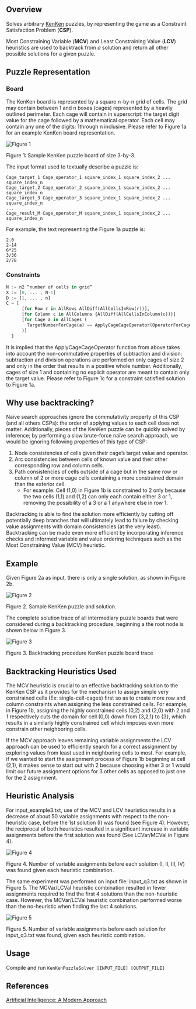 ## Overview
Solves arbitrary [KenKen](https://en.wikipedia.org/wiki/KenKen) puzzles, by representing the game as a Constraint Satisfaction Problem (**CSP**).

Most Constraining Variable (**MCV**) and Least Constraining Value (**LCV**) heuristics are used to backtrack 
from *a* solution and return all other possible solutions for a given puzzle.

## Puzzle Representation

### Board

The KenKen board is represented by a square n-by-n grid of cells. The grid may contain between 1 and n boxes
(cages) represented by a heavily outlined perimeter. Each cage will contain in superscript: the target digit value
for the cage followed by a mathematical operator. Each cell may contain any one of the digits: 1through n
inclusive. Please refer to Figure 1a for an example KenKen board representation.

![Figure 1](https://raw.githubusercontent.com/mmccartn/AIKenKenSolver/master/figures/1.png)

Figure 1: Sample KenKen puzzle board of size 3-by-3.

The input format used to textually describe a puzzle is:

```
Cage_target_1 Cage_operator_1 square_index_1 square_index_2 ... square_index_n
Cage_target_2 Cage_operator_2 square_index_1 square_index_2 ... square_index_n
Cage_target_3 Cage_operator_3 square_index_1 square_index_2 ... square_index_n
...
Cage_result_M Cage_operator_M square_index_1 square_index_2 ... square_index_n
```

For example, the text representing the Figure 1a puzzle is:

```
2.0
2-14
6*25
3/36
2/78
```

### Constraints

```python
N := n2 “number of cells in grid”
X := [0, ... , N-1]
D := [1, ... , n]
C = [
      [for Row r in AllRows AllDiff(AllCellsInRow(r))],
      [for Column c in AllColumns {AllDiff(AllCellsInColumn(c))}]
      [for Cage a in AllCages (
        TargetNumberForCage(a) == ApplyCageCageOperator(OperatorForCage(a), AllCellsInCage(a))
      )]
  ]
```

It is implied that the ApplyCageCageOperator function from above takes into account the non-commutative
properties of subtraction and division: subtraction and division operations are performed on only cages of size 2
and only in the order that results in a positive whole number.
Additionally, cages of size 1 and containing no explicit operator are meant to contain only the target value.
Please refer to Figure 1c for a constraint satisfied solution to Figure 1a.

## Why use backtracking?

Naïve search approaches ignore the commutativity property of this CSP (and all others CSPs): the order of
applying values to each cell does not matter.
Additionally, pieces of the KenKen puzzle can be quickly solved by inference; by performing a slow brute-force
naïve search approach, we would be ignoring following properties of this type of CSP:

1. Node consistencies of cells given their cage’s target value and operator.
2. Arc consistencies between cells of known value and their other corresponding row and column cells.
3. Path consistencies of cells outside of a cage but in the same row or column of 2 or more cage cells containing a more constrained domain than the exterior cell.
      * For example: Cell (1,0) in Figure 1b is constrained to 2 only because the two cells (1,1) and (1,2) can only each contain either 3 or 1, removing the possibility of a 3 or a 1 anywhere else in row 1.

Backtracking is able to find the solution more efficiently by cutting off potentially deep branches that will
ultimately lead to failure by checking value assignments with domain consistencies (at the very least).
Backtracking can be made even more efficient by incorporating inference checks and informed variable and value
ordering techniques such as the Most Constraining Value (MCV) heuristic.

## Example

Given Figure 2a as input, there is only a single solution, as shown in Figure 2b.

![Figure 2](https://raw.githubusercontent.com/mmccartn/AIKenKenSolver/master/figures/2.png)

Figure 2. Sample KenKen puzzle and solution.

The complete solution trace of all intermediary puzzle boards that were considered during a backtracking procedure,
beginning a the root node is shown below in Figure 3.

![Figure 3](https://raw.githubusercontent.com/mmccartn/AIKenKenSolver/master/figures/3.png)

Figure 3. Backtracking procedure KenKen puzzle board trace

## Backtracking Heuristics Used

The MCV heuristic is crucial to an effective backtracking solution to the KenKen CSP as it provides for the
mechanism to assign simple very constrained cells (Ex: single-cell-cages) first so as to create more row and
column constraints when assigning the less constrained cells. For example, in Figure 1b, assigning the highly
constrained cells (0,2) and (2,0) with 2 and 1 respectively cuts the domain for cell (0,0) down from {3,2,1} to {3}, which results in a similarly highly constrained cell which imposes even more constrain other neighboring cells.

If the MCV approach leaves remaining variable assignments the LCV approach can be used to efficiently search
for a correct assignment by exploring values from least used in neighboring cells to most. For example, if we
wanted to start the assignment process of Figure 1b beginning at cell (2,1), it makes sense to start out with 2
because choosing either 3 or 1 would limit our future assignment options for 3 other cells as opposed to just one
for the 2 assignment.

## Heuristic Analysis

For input_example3.txt, use of the MCV and LCV heuristics results in a decrease of about 50 variable
assignments with respect to the non-heuristic case, before the 1st solution (I) was found (see Figure 4). However, the reciprocal of both heuristics resulted in a significant increase in variable assignments before the first solution was found (See LCVar/MCVal in Figure 4).

![Figure 4](https://raw.githubusercontent.com/mmccartn/AIKenKenSolver/master/figures/4.png)

Figure 4. Number of variable assignments before each solution (I, II, III, IV) was found given each heuristic combination.

The same experiment was performed on input file: input_q3.txt as shown in Figure 5. The MCVar/LCVal
heuristic combination resulted in fewer assignments required to find the first 4 solutions than the non-heuristic  case. However, the MCVar/LCVal heuristic combination performed worse than the no-heuristic when finding the last 4 solutions.

![Figure 5](https://raw.githubusercontent.com/mmccartn/AIKenKenSolver/master/figures/5.png)

Figure 5. Number of variable assignments before each solution for input_q3.txt was found, given each heuristic combination.

## Usage

Compile and run `KenKenPuzzleSolver [INPUT_FILE] [OUTPUT_FILE]`

## References
[Artificial Intelligence: A Modern Approach ](http://books.google.com/books/about/Artificial_Intelligence.html?id=8jZBksh-bUMC)
